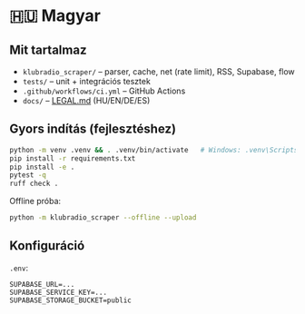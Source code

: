 # 🇭🇺 Magyar

## Mit tartalmaz
- `klubradio_scraper/` – parser, cache, net (rate limit), RSS, Supabase, flow
- `tests/` – unit + integrációs tesztek
- `.github/workflows/ci.yml` – GitHub Actions
- `docs/` – [LEGAL.md](docs/LEGAL.md) (HU/EN/DE/ES)

## Gyors indítás (fejlesztéshez)
```bash
python -m venv .venv && . .venv/bin/activate   # Windows: .venv\Scripts\activate
pip install -r requirements.txt
pip install -e .
pytest -q
ruff check .
````

Offline próba:

```bash
python -m klubradio_scraper --offline --upload
```

## Konfiguráció

`.env`:

```
SUPABASE_URL=...
SUPABASE_SERVICE_KEY=...
SUPABASE_STORAGE_BUCKET=public
```
